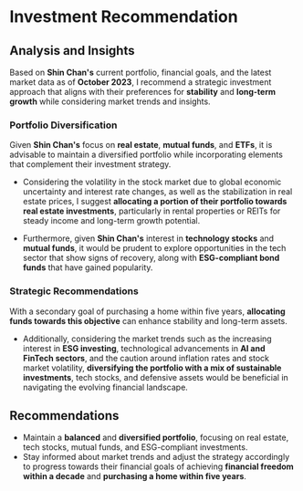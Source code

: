 # Investment Recommendation

## Analysis and Insights

Based on **Shin Chan's** current portfolio, financial goals, and the latest market data as of **October 2023**, I recommend a strategic investment approach that aligns with their preferences for **stability** and **long-term growth** while considering market trends and insights.

### Portfolio Diversification

Given **Shin Chan's** focus on **real estate**, **mutual funds**, and **ETFs**, it is advisable to maintain a diversified portfolio while incorporating elements that complement their investment strategy. 

- Considering the volatility in the stock market due to global economic uncertainty and interest rate changes, as well as the stabilization in real estate prices, I suggest **allocating a portion of their portfolio towards real estate investments**, particularly in rental properties or REITs for steady income and long-term growth potential.

- Furthermore, given **Shin Chan's** interest in **technology stocks** and **mutual funds**, it would be prudent to explore opportunities in the tech sector that show signs of recovery, along with **ESG-compliant bond funds** that have gained popularity.

### Strategic Recommendations

With a secondary goal of purchasing a home within five years, **allocating funds towards this objective** can enhance stability and long-term assets.

- Additionally, considering the market trends such as the increasing interest in **ESG investing**, technological advancements in **AI and FinTech sectors**, and the caution around inflation rates and stock market volatility, **diversifying the portfolio with a mix of sustainable investments**, tech stocks, and defensive assets would be beneficial in navigating the evolving financial landscape.

## Recommendations

- Maintain a **balanced** and **diversified portfolio**, focusing on real estate, tech stocks, mutual funds, and ESG-compliant investments.
- Stay informed about market trends and adjust the strategy accordingly to progress towards their financial goals of achieving **financial freedom within a decade** and **purchasing a home within five years**.